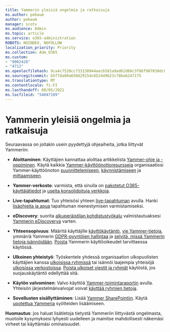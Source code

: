 ```yaml
---
title: Yammerin yleisiä ongelmia ja ratkaisuja
ms.author: pebaum
author: pebaum
manager: scotv
ms.audience: Admin
ms.topic: article
ms.service: o365-administration
ROBOTS: NOINDEX, NOFOLLOW
localization_priority: Priority
ms.collection: Adm_O365
ms.custom:
- "9002428"
- "4712"
ms.openlocfilehash: 9ca4c7520cc733138944aecb581a9ad62d60c3f86f907030dc0a7780f30ddcc6
ms.sourcegitcommit: b5f7da89a650d2915dc652449623c78be6247175
ms.translationtype: MT
ms.contentlocale: fi-FI
ms.lasthandoff: 08/05/2021
ms.locfileid: "54047109"
---
```

# <a name="yammer-common-issues-and-resolutions"></a>Yammerin yleisiä ongelmia ja ratkaisuja

Seuraavassa on joitakin usein pyydettyjä ohjeaiheita, jotka liittyvät Yammeriin:

- **Aloittaminen**: Käyttäjien kannattaa aloittaa artikkelista [Yammer-ohje ja -oppiminen](https://support.office.com/yammer). Käytä kaikkia [Yammer-käyttöönottoresursseja](https://aka.ms/yamresources) organisaatiosi Yammer-käyttöönoton [suunnittelemiseen](https://aka.ms/YamSuccessGuide), [käynnistämiseen](https://aka.ms/YamLaunchPlaybook) ja [mittaamiseen](https://aka.ms/YamMeasureSuccesGuide). 

- **Yammer-verkosto**: varmista, että sinulla on [pakotetut O365-käyttäjätiedot](https://docs.microsoft.com/yammer/configure-your-yammer-network/enforce-office-365-identity) ja [useita konsolidoituja verkkoja](https://docs.microsoft.com/yammer/configure-your-yammer-network/consolidate-multiple-yammer-networks). 

- **Live-tapahtumat**: Tuo yhteisösi yhteen [live-tapahtuman](https://docs.microsoft.com/yammer/manage-yammer-groups/yammer-live-events) avulla. Hanki [lisäohjeita ja apua](https://resources.techcommunity.microsoft.com/live-events/assistance/) tapahtuman menestymisen varmistamiseksi. 

- **eDiscovery**: suorita [alkuperäistilan kohdistustyökalu](https://docs.microsoft.com/yammer/configure-your-yammer-network/overview-native-mode) valmistautuaksesi [Yammerin eDiscoverya](https://docs.microsoft.com/yammer/manage-security-and-compliance/overview-of-ediscovery) varten. 

- **Yhteensopivuus**: Määritä käyttäjille [käyttökäytäntö](https://docs.microsoft.com/yammer/manage-security-and-compliance/set-up-a-usage-policy), [vie Yammer-tietoja](https://docs.microsoft.com/yammer/manage-security-and-compliance/export-yammer-enterprise-data), ymmärrä Yammerin [GDPR-pyyntöjen hallintaa](https://docs.microsoft.com/yammer/manage-security-and-compliance/gdpr-requests-in-yammer-enterprise) ja [selvitä, missä Yammerin tietoja isännöidään](https://docs.microsoft.com/yammer/manage-security-and-compliance/data-residency). [Poista](https://docs.microsoft.com/yammer/manage-yammer-users/turn-off-user-access) Yammerin käyttöoikeudet tarvittaessa käytössä.

- **Ulkoinen yhteistyö**: Työskentele yhdessä organisaation ulkopuolisten käyttäjien kanssa [ulkoisissa ryhmissä](https://docs.microsoft.com/yammer/work-with-external-users/create-and-manage-external-groups) tai isännöi laajempia yhteisöjä [ulkoisissa verkostoissa](https://docs.microsoft.com/yammer/work-with-external-users/create-and-manage-an-external-network). [Poista ulkoiset viestit ja ryhmät](https://docs.microsoft.com/yammer/work-with-external-users/disable-external-messaging) käytöstä, jos suojauskäytäntö edellyttää sitä.

- **Käytön valvominen**: Valvo käyttöä [Yammer-toimintaraportin](https://docs.microsoft.com/microsoft-365/admin/activity-reports/yammer-activity-report) avulla. Yhteisön järjestelmänvalvojat voivat [käyttää ryhmien tietoja](https://support.office.com/article/view-group-insights-in-yammer-73f9fa6d-d442-4f25-9194-d5317c9328ab).

- **Sovellusten sisällyttäminen**: Lisää [Yammer SharePointiin](https://docs.microsoft.com/yammer/integrate-yammer-with-other-apps/embed-a-feed-into-a-sharepoint-site). Käytä [upotettua Yammeria](https://developer.yammer.com/docs/embed) syötteiden lisäämiseen. 

**Huomautus**: jos haluat lisätietoja tietystä Yammeriin liittyvästä ongelmasta, muotoile kysymyksesi lyhyesti uudelleen ja mainitse mahdollisesti näkemäsi virheet tai käyttämäsi ominaisuudet.

